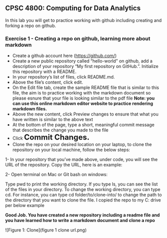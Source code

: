 ## CPSC 4800: Computing for Data Analytics
In this lab you will get to practice working with github including creating and forking a repo on github.

### Exercise 1 - Creating a repo on github, learning more about markdown
- Create a github account here (https://github.com/)
- Create a new public repository called “hello-world” on github, add a description of your repository
“My first repository on GitHub.”. Initialize this repository with a README.
- In your repository’s list of files, click README.md.
- Above the file’s content, click edit.
- On the Edit file tab, create the sample README file that is similar to this file, the aim is to practice
working with the markdown document so please esnure that your file is looking similar to the pdf file
**Note: you can use this online markdown editor website to practice rendering markdown
files.**
- Above the new content, click Preview changes to ensure that what you have written is similar to the
above text
- At the bottom of the page, type a short, meaningful commit message that describes the change you
made to the file
- Click  <span style="font-size:24px;"><b>Commit Changes.</b></span>
- Clone the repo on your desired location on your laptop, to clone the repository on your local machine,
follow the below steps:

1- In your repository that you’ve made above, under code, you will see the URL of the repository. Copy the
URL, here is an example:

2- Open terminal on Mac or Git bash on windows:

Type pwd to print the working directory. If you type ls, you can see the list of the files in your directory.
To change the working directory, you can type cd. For instance, you can type cd folder/to/clone-into/
to change the path to the directory that you want to clone the file. I copied the repo to my C: drive per
below example

**Good Job. You have created a new repository including a readme file and you have learned
how to write a markdown document and clone a repo**

![Figure 1: Clone](figure 1 clone url.png)
